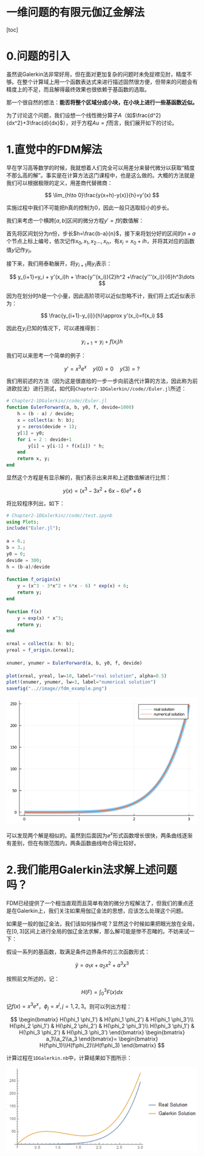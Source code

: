 <h1>一维问题的有限元伽辽金解法</h1>

[toc]

# 0.问题的引入

虽然说Galerkin法非常好用，但在面对更加复杂的问题时未免捉襟见肘，精度不够。在整个计算域上用一个函数表达式来进行描述固然很方便，但带来的问题会有精度上的不足，而且解得最终效果也很依赖于基函数的选取。

那一个很自然的想法：**能否将整个区域分成小块，在小块上进行一些基函数近似。**

为了讨论这个问题，我们设想一个线性微分算子$A$（如$\frac{d^2}{dx^2}+3\frac{d}{dx}$），对于方程$Au=f$而言，我们展开如下的讨论。

# 1.直觉中的FDM解法

早在学习高等数学的时候，我就想着人们完全可以用差分来替代微分以获取“精度不那么高的解”。事实是在计算方法这门课程中，也是这么做的。大概的方法就是我们可以根据极限的定义，用差商代替微商：

$$
\lim_{h\to 0}\frac{y(x+h)-y(x)}{h}=y'(x)
$$

实施过程中我们不可能把$h$真的控制为$0$，因此一般只选取较小的步长。

我们来考虑一个横跨$[a,b]$区间的微分方程$y'=f$的数值解：

首先将区间划分为$n$份，步长$h=\frac{b-a}{n}$，接下来将划分好的区间的$n+a$个节点上标上编号，依次记作$x_0,x_1,x_2\dots,x_n$，有$x_i=x_0+ih$，并将其对应的函数值$y$记作$y_i$。

接下来，我们用泰勒展开，将$y_{i+1}$用$y_i$表示：

$$
y_{i+1}=y_i + y'(x_i)h + \frac{y''(x_i)}{2}h^2 +\frac{y'''(x_i)}{6}h^3\dots
$$

因为在划分时$h$是一个小量，因此高阶项可以近似忽略不计，我们将上式近似表示为：

$$
\frac{y_{i+1}-y_{i}}{h}\approx y'(x_i)=f(x_i)
$$

因此在$y_i$已知的情况下，可以递推得到：

$$
y_{i+1}=y_{i}+f(x_i)h
$$

我们可以来思考一个简单的例子：

$$
y'=x^3 e^x\quad y(0)=0\quad y(3)=?
$$

我们用前述的方法（因为这是很直给的一步一步向前迭代计算的方法，因此称为前进欧拉法）进行测试，如代码`Chapter2-1DGalerkin//code//Euler.jl`所述：

```julia
# Chapter2-1DGalerkin//code//Euler.jl
function EulerForward(a, b, y0, f, devide=1000)
    h = (b - a) / devide;
    x = collect(a: h: b);
    y = zeros(devide + 1);
    y[1] = y0;
    for i = 2 : devide+1
        y[i] = y[i-1] + f(x[i]) * h;
    end
    return x, y;
end
```

显然这个方程是有显示解的，我们表示出来并和上述数值解进行比照：

$$
y(x) = (x^3-3x^2+6x-6)e^{x}+6
$$

将比较程序列出，如下：

```julia
# Chapter2-1DGalerkin//code//test.ipynb
using Plots;
include("Euler.jl");

a = 0.;
b = 3.;
y0 = 0;
devide = 300;
h = (b-a)/devide

function f_origin(x)
    y = (x^3 - 3*x^2 + 6*x - 6) * exp(x) + 6;
    return y;
end

function f(x)
    y = exp(x) * x^3;
    return y;
end

xreal = collect(a: h: b);
yreal = f_origin.(xreal);

xnumer, ynumer = EulerForward(a, b, y0, f, devide)

plot(xreal, yreal, lw=10, label="real solution", alpha=0.5)
plot!(xnumer, ynumer, lw=3, label="numerical solution")
savefig("..//image//fdm_example.png")
```

![真实解与解析解的对比 image//fdm_example.png](image//fdm_example.png)

可以发现两个解是相似的。虽然到后面因为$e^x$形式函数增长很快，两条曲线逐渐有差别，但在有限范围内，两条函数曲线吻合得比较好。

# 2.我们能用Galerkin法求解上述问题吗？

FDM已经提供了一个相当直观而且简单有效的微分方程解法了，但我们的重点还是在Galerkin上，我们关注如果用伽辽金法的思想，应该怎么处理这个问题。

如果是一般的伽辽金法，我们该如何操作呢？显然这个时候如果把眼光放在全局，在$[0,3]$区间上进行全局的伽辽金法求解，那么解可能是惨不忍睹的。不妨来试一下：

假设一系列的基函数，取满足条件边界条件的三次函数形式：

$$
\tilde{y} = a_1 x + a_2 x^2 + a^3 x^3
$$

按照前文所述的，记：

$$
H(F) = \int_0^3 F(x)dx
$$

记$f(x)=x^3 e^x$，$\phi_j=x^j,j=1,2,3$。则可以列出方程：

$$
\begin{bmatrix}
H(\phi_1 \phi_1') & H(\phi_1 \phi_2') & H(\phi_1 \phi_3')\\
H(\phi_2 \phi_1') & H(\phi_2 \phi_2') & H(\phi_2 \phi_3')\\
H(\phi_3 \phi_1') & H(\phi_3 \phi_2') & H(\phi_3 \phi_3')
\end{bmatrix}
\begin{bmatrix}
a_1\\a_2\\a_3
\end{bmatrix}=
\begin{bmatrix}
H(f\phi_1)\\H(f\phi_2)\\H(f\phi_3)
\end{bmatrix}
$$

计算过程在`1DGalerkin.nb`中，计算结果如下图所示：

![为什么不用Galerkin image//NoGalerkin.png](image//NoGalerkin.png)